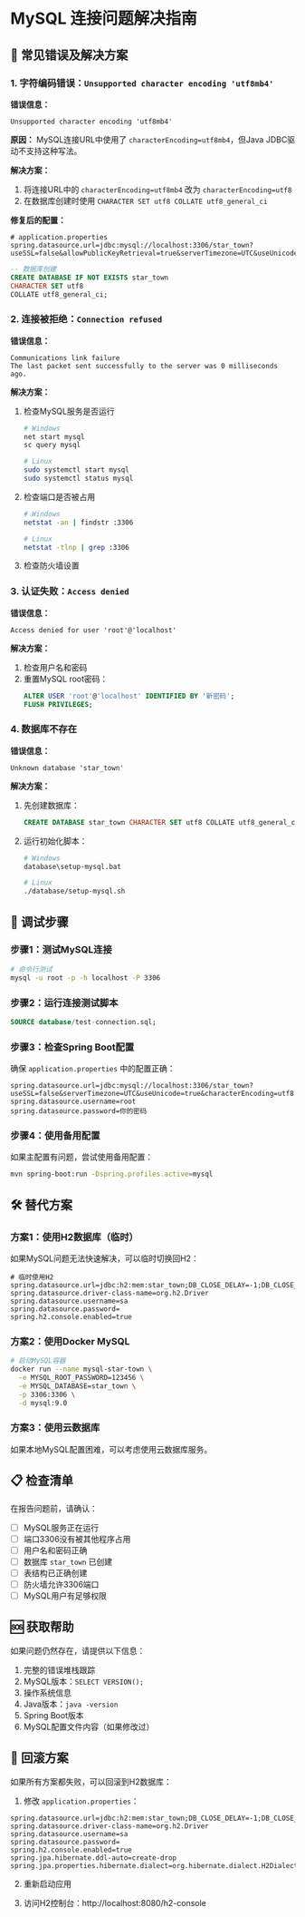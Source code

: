 # MySQL 连接问题解决指南

## 🚨 常见错误及解决方案

### 1. 字符编码错误：`Unsupported character encoding 'utf8mb4'`

**错误信息：**
```
Unsupported character encoding 'utf8mb4'
```

**原因：**
MySQL连接URL中使用了 `characterEncoding=utf8mb4`，但Java JDBC驱动不支持这种写法。

**解决方案：**
1. 将连接URL中的 `characterEncoding=utf8mb4` 改为 `characterEncoding=utf8`
2. 在数据库创建时使用 `CHARACTER SET utf8 COLLATE utf8_general_ci`

**修复后的配置：**
```properties
# application.properties
spring.datasource.url=jdbc:mysql://localhost:3306/star_town?useSSL=false&allowPublicKeyRetrieval=true&serverTimezone=UTC&useUnicode=true&characterEncoding=utf8
```

```sql
-- 数据库创建
CREATE DATABASE IF NOT EXISTS star_town 
CHARACTER SET utf8 
COLLATE utf8_general_ci;
```

### 2. 连接被拒绝：`Connection refused`

**错误信息：**
```
Communications link failure
The last packet sent successfully to the server was 0 milliseconds ago.
```

**解决方案：**
1. 检查MySQL服务是否运行
   ```bash
   # Windows
   net start mysql
   sc query mysql
   
   # Linux
   sudo systemctl start mysql
   sudo systemctl status mysql
   ```

2. 检查端口是否被占用
   ```bash
   # Windows
   netstat -an | findstr :3306
   
   # Linux
   netstat -tlnp | grep :3306
   ```

3. 检查防火墙设置

### 3. 认证失败：`Access denied`

**错误信息：**
```
Access denied for user 'root'@'localhost'
```

**解决方案：**
1. 检查用户名和密码
2. 重置MySQL root密码：
   ```sql
   ALTER USER 'root'@'localhost' IDENTIFIED BY '新密码';
   FLUSH PRIVILEGES;
   ```

### 4. 数据库不存在

**错误信息：**
```
Unknown database 'star_town'
```

**解决方案：**
1. 先创建数据库：
   ```sql
   CREATE DATABASE star_town CHARACTER SET utf8 COLLATE utf8_general_ci;
   ```

2. 运行初始化脚本：
   ```bash
   # Windows
   database\setup-mysql.bat
   
   # Linux
   ./database/setup-mysql.sh
   ```

## 🔧 调试步骤

### 步骤1：测试MySQL连接
```bash
# 命令行测试
mysql -u root -p -h localhost -P 3306
```

### 步骤2：运行连接测试脚本
```sql
SOURCE database/test-connection.sql;
```

### 步骤3：检查Spring Boot配置
确保 `application.properties` 中的配置正确：
```properties
spring.datasource.url=jdbc:mysql://localhost:3306/star_town?useSSL=false&serverTimezone=UTC&useUnicode=true&characterEncoding=utf8
spring.datasource.username=root
spring.datasource.password=你的密码
```

### 步骤4：使用备用配置
如果主配置有问题，尝试使用备用配置：
```bash
mvn spring-boot:run -Dspring.profiles.active=mysql
```

## 🛠️ 替代方案

### 方案1：使用H2数据库（临时）
如果MySQL问题无法快速解决，可以临时切换回H2：
```properties
# 临时使用H2
spring.datasource.url=jdbc:h2:mem:star_town;DB_CLOSE_DELAY=-1;DB_CLOSE_ON_EXIT=FALSE
spring.datasource.driver-class-name=org.h2.Driver
spring.datasource.username=sa
spring.datasource.password=
spring.h2.console.enabled=true
```

### 方案2：使用Docker MySQL
```bash
# 启动MySQL容器
docker run --name mysql-star-town \
  -e MYSQL_ROOT_PASSWORD=123456 \
  -e MYSQL_DATABASE=star_town \
  -p 3306:3306 \
  -d mysql:9.0
```

### 方案3：使用云数据库
如果本地MySQL配置困难，可以考虑使用云数据库服务。

## 📋 检查清单

在报告问题前，请确认：

- [ ] MySQL服务正在运行
- [ ] 端口3306没有被其他程序占用
- [ ] 用户名和密码正确
- [ ] 数据库 `star_town` 已创建
- [ ] 表结构已正确创建
- [ ] 防火墙允许3306端口
- [ ] MySQL用户有足够权限

## 🆘 获取帮助

如果问题仍然存在，请提供以下信息：

1. 完整的错误堆栈跟踪
2. MySQL版本：`SELECT VERSION();`
3. 操作系统信息
4. Java版本：`java -version`
5. Spring Boot版本
6. MySQL配置文件内容（如果修改过）

## 🔄 回滚方案

如果所有方案都失败，可以回滚到H2数据库：

1. 修改 `application.properties`：
```properties
spring.datasource.url=jdbc:h2:mem:star_town;DB_CLOSE_DELAY=-1;DB_CLOSE_ON_EXIT=FALSE
spring.datasource.driver-class-name=org.h2.Driver
spring.datasource.username=sa
spring.datasource.password=
spring.h2.console.enabled=true
spring.jpa.hibernate.ddl-auto=create-drop
spring.jpa.properties.hibernate.dialect=org.hibernate.dialect.H2Dialect
```

2. 重新启动应用

3. 访问H2控制台：http://localhost:8080/h2-console

